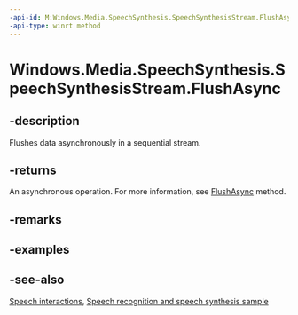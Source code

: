 ```yaml
---
-api-id: M:Windows.Media.SpeechSynthesis.SpeechSynthesisStream.FlushAsync
-api-type: winrt method
---
```


<!-- Method syntax
public Windows.Foundation.IAsyncOperation<bool> FlushAsync()
-->

# Windows.Media.SpeechSynthesis.SpeechSynthesisStream.FlushAsync

## -description
Flushes data asynchronously in a sequential stream.

## -returns
An asynchronous operation. For more information, see [FlushAsync](../windows.storage.streams/ioutputstream_flushasync_491532439.md) method.

## -remarks

## -examples

## -see-also
[Speech interactions](https://docs.microsoft.com/windows/uwp/design/input/speech-interactions), [Speech recognition and speech synthesis sample](http://go.microsoft.com/fwlink/p/?LinkID=619897)